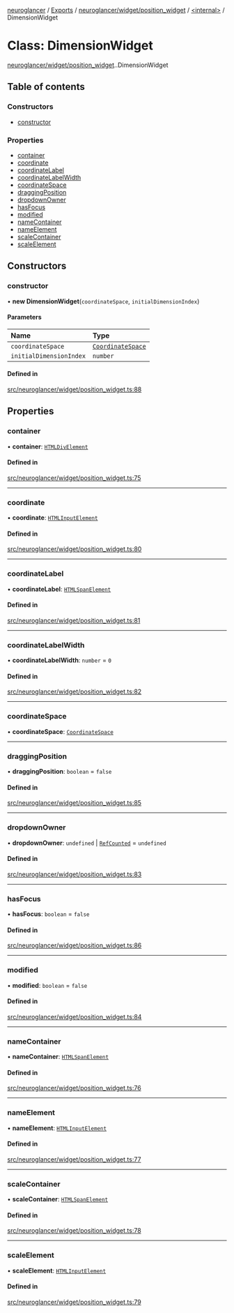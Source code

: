 [neuroglancer](../README.md) / [Exports](../modules.md) / [neuroglancer/widget/position\_widget](../modules/neuroglancer_widget_position_widget.md) / [<internal\>](../modules/neuroglancer_widget_position_widget._internal_.md) / DimensionWidget

# Class: DimensionWidget

[neuroglancer/widget/position_widget](../modules/neuroglancer_widget_position_widget.md).[<internal>](../modules/neuroglancer_widget_position_widget._internal_.md).DimensionWidget

## Table of contents

### Constructors

- [constructor](neuroglancer_widget_position_widget._internal_.DimensionWidget.md#constructor)

### Properties

- [container](neuroglancer_widget_position_widget._internal_.DimensionWidget.md#container)
- [coordinate](neuroglancer_widget_position_widget._internal_.DimensionWidget.md#coordinate)
- [coordinateLabel](neuroglancer_widget_position_widget._internal_.DimensionWidget.md#coordinatelabel)
- [coordinateLabelWidth](neuroglancer_widget_position_widget._internal_.DimensionWidget.md#coordinatelabelwidth)
- [coordinateSpace](neuroglancer_widget_position_widget._internal_.DimensionWidget.md#coordinatespace)
- [draggingPosition](neuroglancer_widget_position_widget._internal_.DimensionWidget.md#draggingposition)
- [dropdownOwner](neuroglancer_widget_position_widget._internal_.DimensionWidget.md#dropdownowner)
- [hasFocus](neuroglancer_widget_position_widget._internal_.DimensionWidget.md#hasfocus)
- [modified](neuroglancer_widget_position_widget._internal_.DimensionWidget.md#modified)
- [nameContainer](neuroglancer_widget_position_widget._internal_.DimensionWidget.md#namecontainer)
- [nameElement](neuroglancer_widget_position_widget._internal_.DimensionWidget.md#nameelement)
- [scaleContainer](neuroglancer_widget_position_widget._internal_.DimensionWidget.md#scalecontainer)
- [scaleElement](neuroglancer_widget_position_widget._internal_.DimensionWidget.md#scaleelement)

## Constructors

### constructor

• **new DimensionWidget**(`coordinateSpace`, `initialDimensionIndex`)

#### Parameters

| Name | Type |
| :------ | :------ |
| `coordinateSpace` | [`CoordinateSpace`](../interfaces/neuroglancer_coordinate_transform.CoordinateSpace.md) |
| `initialDimensionIndex` | `number` |

#### Defined in

[src/neuroglancer/widget/position_widget.ts:88](https://github.com/ActiveBrainAtlas2/neuroglancer/blob/034b457d/src/neuroglancer/widget/position_widget.ts#L88)

## Properties

### container

• **container**: [`HTMLDivElement`](../modules/main_module._internal_.md#htmldivelement)

#### Defined in

[src/neuroglancer/widget/position_widget.ts:75](https://github.com/ActiveBrainAtlas2/neuroglancer/blob/034b457d/src/neuroglancer/widget/position_widget.ts#L75)

___

### coordinate

• **coordinate**: [`HTMLInputElement`](../modules/main_module._internal_.md#htmlinputelement)

#### Defined in

[src/neuroglancer/widget/position_widget.ts:80](https://github.com/ActiveBrainAtlas2/neuroglancer/blob/034b457d/src/neuroglancer/widget/position_widget.ts#L80)

___

### coordinateLabel

• **coordinateLabel**: [`HTMLSpanElement`](../modules/main_module._internal_.md#htmlspanelement)

#### Defined in

[src/neuroglancer/widget/position_widget.ts:81](https://github.com/ActiveBrainAtlas2/neuroglancer/blob/034b457d/src/neuroglancer/widget/position_widget.ts#L81)

___

### coordinateLabelWidth

• **coordinateLabelWidth**: `number` = `0`

#### Defined in

[src/neuroglancer/widget/position_widget.ts:82](https://github.com/ActiveBrainAtlas2/neuroglancer/blob/034b457d/src/neuroglancer/widget/position_widget.ts#L82)

___

### coordinateSpace

• **coordinateSpace**: [`CoordinateSpace`](../interfaces/neuroglancer_coordinate_transform.CoordinateSpace.md)

___

### draggingPosition

• **draggingPosition**: `boolean` = `false`

#### Defined in

[src/neuroglancer/widget/position_widget.ts:85](https://github.com/ActiveBrainAtlas2/neuroglancer/blob/034b457d/src/neuroglancer/widget/position_widget.ts#L85)

___

### dropdownOwner

• **dropdownOwner**: `undefined` \| [`RefCounted`](neuroglancer_util_disposable.RefCounted.md) = `undefined`

#### Defined in

[src/neuroglancer/widget/position_widget.ts:83](https://github.com/ActiveBrainAtlas2/neuroglancer/blob/034b457d/src/neuroglancer/widget/position_widget.ts#L83)

___

### hasFocus

• **hasFocus**: `boolean` = `false`

#### Defined in

[src/neuroglancer/widget/position_widget.ts:86](https://github.com/ActiveBrainAtlas2/neuroglancer/blob/034b457d/src/neuroglancer/widget/position_widget.ts#L86)

___

### modified

• **modified**: `boolean` = `false`

#### Defined in

[src/neuroglancer/widget/position_widget.ts:84](https://github.com/ActiveBrainAtlas2/neuroglancer/blob/034b457d/src/neuroglancer/widget/position_widget.ts#L84)

___

### nameContainer

• **nameContainer**: [`HTMLSpanElement`](../modules/main_module._internal_.md#htmlspanelement)

#### Defined in

[src/neuroglancer/widget/position_widget.ts:76](https://github.com/ActiveBrainAtlas2/neuroglancer/blob/034b457d/src/neuroglancer/widget/position_widget.ts#L76)

___

### nameElement

• **nameElement**: [`HTMLInputElement`](../modules/main_module._internal_.md#htmlinputelement)

#### Defined in

[src/neuroglancer/widget/position_widget.ts:77](https://github.com/ActiveBrainAtlas2/neuroglancer/blob/034b457d/src/neuroglancer/widget/position_widget.ts#L77)

___

### scaleContainer

• **scaleContainer**: [`HTMLSpanElement`](../modules/main_module._internal_.md#htmlspanelement)

#### Defined in

[src/neuroglancer/widget/position_widget.ts:78](https://github.com/ActiveBrainAtlas2/neuroglancer/blob/034b457d/src/neuroglancer/widget/position_widget.ts#L78)

___

### scaleElement

• **scaleElement**: [`HTMLInputElement`](../modules/main_module._internal_.md#htmlinputelement)

#### Defined in

[src/neuroglancer/widget/position_widget.ts:79](https://github.com/ActiveBrainAtlas2/neuroglancer/blob/034b457d/src/neuroglancer/widget/position_widget.ts#L79)
